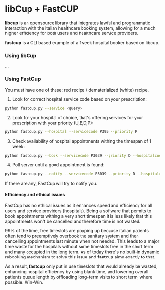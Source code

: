 # libCup + FastCUP
**libcup** is an opensource library that integrates lawful and programmatic interaction with the italian healthcare booking system, allowing for a much higher efficiency for both users and healthcare service providers.

**fastcup** is a CLI based example of a 1week hospital booker based on libcup.

### Using libCup
...

### Using FastCup
You must have one of these: red recipe / dematerialized (white) recipe.
1. Look for correct hospital service code based on your prescription:
```bash
python fastcup.py --service <query>
```
2. Look for your hospital of choice, that's offering services for your prescription with your priority (U,B,D,P):
```bash
python fastcup.py --hospital --servicecode P395 --priority P
```
3. Check availability of hospital appointments withing the timespan of 1 week:
```bash
python fastcup.py --book --servicecode P3039 --priority D --hospitalcode 30063 --ssn <AAABBB12X34Y567Z>
```
4. Poll server until a good appointment is found:
```bash
python fastcup.py --notify --servicecode P3039 --priority D --hospitalcode 30063 --ssn <AAABBB12X34Y567Z>
```

If there are any, FastCup will try to notify you.

#### Efficiency and ethical issues
FastCup has no ethical issues as it enhances speed and efficiency for all users and service providers (hospitals). Being a software that permits to book appointments withing a very short timespan it is less likely that this appointments won't be cancelled and therefore time is not wasted.

99% of the time, free timeslots are popping up because italian patients often tend to preemptively overbook the sanitary system and then cancelling appointments last minute when not needed. This leads to a major time waste for the hospitals without some timeslots free in the short term and many occupied in the long term.
As of today there's no built-in dynamic rebooking mechanism to solve this issue and **fastcup** aims exactly to that.

As a result, **fastcup** only put in use timeslots that would already be wasted, enhancing hospital efficiency by using blank time, and lowering overall patients queue length by offloading long-term visits to short term, where possible. Win-Win.
